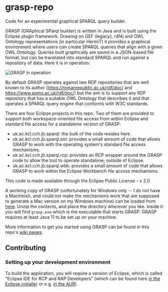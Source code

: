 # grasp-repo
Code for an experimental graphical SPARQL query builder.

GRASP (GRAphical SParql builder) is written in Java and is built using the Eclipse plugin framework.  Drawing on GEF (legacy), rdf4j and OWL Ontology representations (in particular HermiT) it provides a graphical environment where users can create SPARQL queries that align with a given OWL Ontology.  Queries built graphically are saved in a JSON-based file format, but can be translated into standard SPARQL and run against a repository of data.  Here it is in operation:

![GRASP in operation](https://github.com/johnBradley501/grasp-repo/blob/master/misc/grasp.png)

By default GRASP operates against two RDF repositories that are well known to its author (https://romanrepublic.ac.uk/rdf/doc/ and https://www.poms.ac.uk/rdf/doc/) but the aim is to support any RDF repository that has a suitable OWL Ontology that describes it and that operates a SPARQL query engine that conforms with W3C standards.

There are four Eclipse projects in this repo.  Two of them are provided to support both workspace-oriented file access from within Eclipse and standard file access for a standalone version of GRASP:

* uk.ac.kcl.cch.jb.sparql: the bulk of the code resides here.
* uk.ac.kcl.cch.jb.sparql.ext: provides a small amount of code that allows GRASP to work with the operating system's standard file access mechanisms.
* uk.ac.kcl.cch.jb.sparql.rcp: provides an RCP wrapper around the GRASP code to allow the tool to operate standalone; outside of Eclipse.
* uk.ac.kcl.cch.jb.sparql.wbk: provides a small amount of code that allows GRASP to work within the Eclipse Workbench file access mechanisms.

This code is made available through the Eclipse Public License - v 2.0

A working copy of GRASP (unfortunately for Windows only -- I do not have a Macintosh, and could not make the mechanisms work
that are supposed to generate a Mac version on my Windows machine) can be loaded from
[here](https://github.com/johnBradley501/grasp-repo/raw/master/misc/grasp.zip).
Unzip the contents, and place the directory wherever you like.  Inside it you will find `grasp.exe`
which is the executable that starts GRASP. GRASP requires at least Java 11 to be set up on your machine.

More information to get you started using GRASP can be found in this repo's [wiki pages](https://github.com/johnBradley501/grasp-repo/wiki).

## Contributing

### Setting up your development environment
To build the application, you will require a version of Eclipse, which is called "Eclipse IDE for RCP and RAP Developers" (which can be found here [in the Eclipse installer](https://www.eclipse.org/downloads/packages/installer) or e.g. [in the AUR](https://wiki.archlinux.org/title/Eclipse)).
